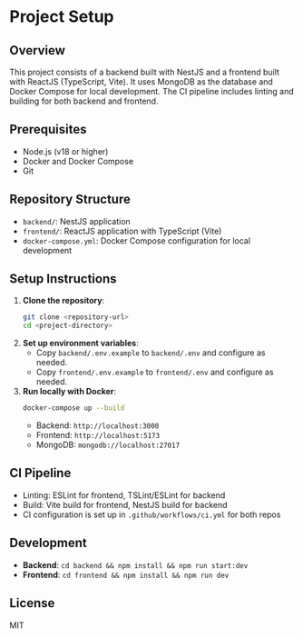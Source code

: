 # Project Setup

## Overview

This project consists of a backend built with NestJS and a frontend built with ReactJS (TypeScript, Vite). It uses MongoDB as the database and Docker Compose for local development. The CI pipeline includes linting and building for both backend and frontend.

## Prerequisites

-   Node.js (v18 or higher)
-   Docker and Docker Compose
-   Git

## Repository Structure

-   `backend/`: NestJS application
-   `frontend/`: ReactJS application with TypeScript (Vite)
-   `docker-compose.yml`: Docker Compose configuration for local development

## Setup Instructions

1. **Clone the repository**:
    ```bash
    git clone <repository-url>
    cd <project-directory>
    ```
2. **Set up environment variables**:
    - Copy `backend/.env.example` to `backend/.env` and configure as needed.
    - Copy `frontend/.env.example` to `frontend/.env` and configure as needed.
3. **Run locally with Docker**:
    ```bash
    docker-compose up --build
    ```
    - Backend: `http://localhost:3000`
    - Frontend: `http://localhost:5173`
    - MongoDB: `mongodb://localhost:27017`

## CI Pipeline

-   Linting: ESLint for frontend, TSLint/ESLint for backend
-   Build: Vite build for frontend, NestJS build for backend
-   CI configuration is set up in `.github/workflows/ci.yml` for both repos

## Development

-   **Backend**: `cd backend && npm install && npm run start:dev`
-   **Frontend**: `cd frontend && npm install && npm run dev`

## License

MIT
